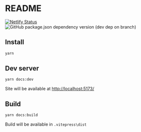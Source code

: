 # README

[![Netlify Status](https://api.netlify.com/api/v1/badges/41f2dbb5-eae2-424d-9ae5-75e7a4006d2e/deploy-status)](https://app.netlify.com/sites/health-vitalegi/deploys) ![GitHub package.json dependency version (dev dep on branch)](https://img.shields.io/github/package-json/dependency-version/vitalegi/health/dev/vitepress)

## Install

```bash
yarn
```

## Dev server

```bash
yarn docs:dev
```

Site will be available at <http://localhost:5173/>

## Build

```bash
yarn docs:build
```

Build will be available in `.vitepress\dist`
